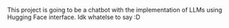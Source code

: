 This project is going to be a chatbot with the implementation of LLMs using Hugging Face interface.
Idk whatelse to say :D
